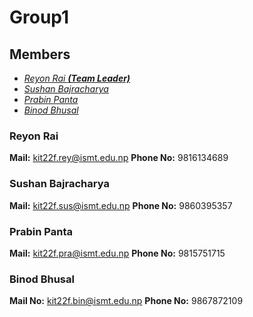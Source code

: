 # Group1

## Members

* [*Reyon Rai **(Team Leader)***](#reyon-rai)
* [*Sushan Bajracharya*](#sushan-bajracharya)
* [*Prabin Panta*](#prabin-panta)
* [*Binod Bhusal*](#binod-bhusal)

### Reyon Rai

**Mail:** [kit22f.rey@ismt.edu.np](mailto:kit22f.rey@ismt.edu.np)
**Phone No:** 9816134689

### Sushan Bajracharya

**Mail:** [kit22f.sus@ismt.edu.np](mailto:kit22f.sus@ismt.edu.np)
**Phone No:** 9860395357

### Prabin Panta

**Mail:** [kit22f.pra@ismt.edu.np](mailto:kit22f.pra@ismt.edu.np)
**Phone No:** 9815751715

### Binod Bhusal

**Mail No:** [kit22f.bin@ismt.edu.np](kit22f.bin@ismt.edu.np)
**Phone No:** 9867872109
